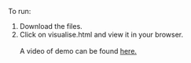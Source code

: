 To run:<br/>
1. Download the files.<br/>
2. Click on visualise.html and view it in your browser.<br/><br/>
A video of demo can be found <a href = "https://drive.google.com/open?id=0BwrSYlOsMCyWMGxRYllfeEgxWDQ"> here. </a><br/>
